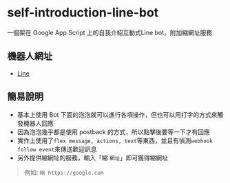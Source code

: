 # self-introduction-line-bot
一個架在 Google App Script 上的自我介紹互動式Line bot，附加縮網址服務

## 機器人網址
- [Line](https://page.line.me/452zmjeo)

## 簡易說明
- 基本上使用 Bot 下面的泡泡就可以進行各項操作，但也可以用打字的方式來觸發機器人回應
- 因為泡泡幾乎都是使用 postback 的方式，所以點擊後要等一下才有回應
- 實作上使用了`flex message, actions, text`等東西，並且有偵測`webhook follow event`來傳送歡迎訊息
- 另外提供縮網址的服務，輸入「縮 `網址`」即可獲得縮網址
> 例如: `縮 https://google.com`
